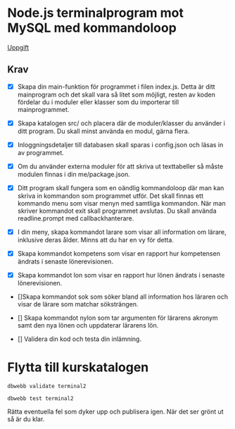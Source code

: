 # Node.js terminalprogram mot MySQL med kommandoloop

[Uppgift](https://dbwebb.se/uppgift/nodejs-terminalprogram-mot-mysql-med-kommandoloop)


## Krav
- [x] Skapa din main-funktion för programmet i filen index.js. Detta är ditt mainprogram och det skall vara så litet som möjligt, resten av koden fördelar du i moduler eller klasser som du importerar till mainprogrammet.

- [x] Skapa katalogen src/ och placera där de moduler/klasser du använder i ditt program. Du skall minst använda en modul, gärna flera.

- [x] Inloggningsdetaljer till databasen skall sparas i config.json och läsas in av programmet.

- [x] Om du använder externa moduler för att skriva ut texttabeller så måste modulen finnas i din me/package.json.

- [x] Ditt program skall fungera som en oändlig kommandoloop där man kan skriva in kommandon som programmet utför. Det skall finnas ett kommando menu som visar menyn med samtliga kommandon. När man skriver kommandot exit skall programmet avslutas. Du skall använda readline.prompt med callbackhanterare.

- [x] I din meny, skapa kommandot larare som visar all information om lärare, inklusive deras ålder. Minns att du har en vy för detta.

- [x] Skapa kommandot kompetens som visar en rapport hur kompetensen ändrats i senaste lönerevisionen.

- [x] Skapa kommandot lon som visar en rapport hur lönen ändrats i senaste lönerevisionen.

- []Skapa kommandot sok <sokstrang> som söker bland all information hos läraren och visar de lärare som matchar söksträngen.

- [] Skapa kommandot nylon <akronym> <lon> som tar argumenten för lärarens akronym samt den nya lönen och uppdaterar lärarens lön.

- [] Validera din kod och testa din inlämning.

# Flytta till kurskatalogen

```
dbwebb validate terminal2

dbwebb test terminal2
```
Rätta eventuella fel som dyker upp och publisera igen. När det ser grönt ut så är du klar.